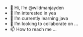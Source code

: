 - 👋 Hi, I’m @wildmanjayden
- 👀 I’m interested in yea
- 🌱 I’m currently learning java
- 💞️ I’m looking to collaborate on ...
- 📫 How to reach me ...

<!---
wildmanjayden/wildmanjayden is a ✨ special ✨ repository because its `README.md` (this file) appears on your GitHub profile.
You can click the Preview link to take a look at your changes.
--->
